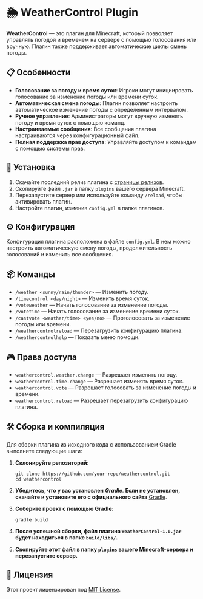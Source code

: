 # 🌦️ WeatherControl Plugin

**WeatherControl** — это плагин для Minecraft, который позволяет управлять погодой и временем на сервере с помощью голосования или вручную. Плагин также поддерживает автоматические циклы смены погоды.

## 📋 Особенности

- **Голосование за погоду и время суток**: Игроки могут инициировать голосование за изменение погоды или времени суток.
- **Автоматическая смена погоды**: Плагин позволяет настроить автоматическое изменение погоды с определенным интервалом.
- **Ручное управление**: Администраторы могут вручную изменять погоду и время суток с помощью команд.
- **Настраиваемые сообщения**: Все сообщения плагина настраиваются через конфигурационный файл.
- **Полная поддержка прав доступа**: Управляйте доступом к командам с помощью системы прав.

## 🚀 Установка

1. Скачайте последний релиз плагина с [страницы релизов](https://github.com/Listex-Dev/WeatherControl/releases).
2. Скопируйте файл `.jar` в папку `plugins` вашего сервера Minecraft.
3. Перезапустите сервер или используйте команду `/reload`, чтобы активировать плагин.
4. Настройте плагин, изменив `config.yml` в папке плагинов.

## ⚙️ Конфигурация

Конфигурация плагина расположена в файле `config.yml`. В нем можно настроить автоматическую смену погоды, продолжительность голосований и изменить все сообщения.

## 📦 Команды

- `/weather <sunny/rain/thunder>` — Изменить погоду.
- `/timecontrol <day/night>` — Изменить время суток.
- `/voteweather` — Начать голосование за изменение погоды.
- `/votetime` — Начать голосование за изменение времени суток.
- `/castvote <weather/time> <yes/no>` — Проголосовать за изменение погоды или времени.
- `/weathercontrolreload` — Перезагрузить конфигурацию плагина.
- `/weathercontrolhelp` — Показать меню помощи.

## 🎮 Права доступа

- `weathercontrol.weather.change` — Разрешает изменять погоду.
- `weathercontrol.time.change` — Разрешает изменять время суток.
- `weathercontrol.vote` — Разрешает голосовать за изменение погоды и времени.
- `weathercontrol.reload` — Разрешает перезагрузить конфигурацию плагина.


## 🛠️ Сборка и компиляция

Для сборки плагина из исходного кода с использованием Gradle выполните следующие шаги:

1. **Склонируйте репозиторий:**
   ```shell
   git clone https://github.com/your-repo/weathercontrol.git
   cd weathercontrol
   ```

2. **Убедитесь, что у вас установлен** ***Gradle***. **Если не установлен, скачайте и установите его с официального сайта** [Gradle](https://gradle.org/install/).

3. **Соберите проект с помощью Gradle:**
   ```shell
   gradle build
   ```

4. **После успешной сборки, файл плагина `WeatherControl-1.0.jar` будет находиться в папке `build/libs/`.**

5. **Скопируйте этот файл в папку `plugins` вашего Minecraft-сервера и перезапустите сервер.**

## 📄 Лицензия

Этот проект лицензирован под [MIT License](LICENSE).
